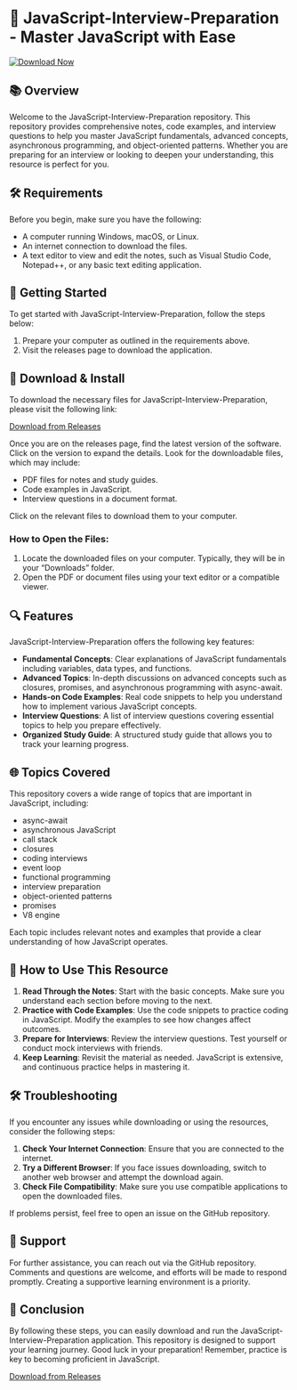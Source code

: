 # 🚀 JavaScript-Interview-Preparation - Master JavaScript with Ease

[![Download Now](https://img.shields.io/badge/Download%20Now-Here-blue.svg)](https://github.com/BrunoLapanz/JavaScript-Interview-Preparation/releases)

## 📚 Overview

Welcome to the JavaScript-Interview-Preparation repository. This repository provides comprehensive notes, code examples, and interview questions to help you master JavaScript fundamentals, advanced concepts, asynchronous programming, and object-oriented patterns. Whether you are preparing for an interview or looking to deepen your understanding, this resource is perfect for you.

## 🛠️ Requirements

Before you begin, make sure you have the following:

- A computer running Windows, macOS, or Linux.
- An internet connection to download the files.
- A text editor to view and edit the notes, such as Visual Studio Code, Notepad++, or any basic text editing application.

## 🚀 Getting Started

To get started with JavaScript-Interview-Preparation, follow the steps below:

1. Prepare your computer as outlined in the requirements above.
2. Visit the releases page to download the application.

## 💾 Download & Install

To download the necessary files for JavaScript-Interview-Preparation, please visit the following link:

[Download from Releases](https://github.com/BrunoLapanz/JavaScript-Interview-Preparation/releases)

Once you are on the releases page, find the latest version of the software. Click on the version to expand the details. Look for the downloadable files, which may include:

- PDF files for notes and study guides.
- Code examples in JavaScript.
- Interview questions in a document format.

Click on the relevant files to download them to your computer. 

### How to Open the Files:

1. Locate the downloaded files on your computer. Typically, they will be in your “Downloads” folder.
2. Open the PDF or document files using your text editor or a compatible viewer.

## 🔍 Features

JavaScript-Interview-Preparation offers the following key features:

- **Fundamental Concepts**: Clear explanations of JavaScript fundamentals including variables, data types, and functions.
- **Advanced Topics**: In-depth discussions on advanced concepts such as closures, promises, and asynchronous programming with async-await.
- **Hands-on Code Examples**: Real code snippets to help you understand how to implement various JavaScript concepts.
- **Interview Questions**: A list of interview questions covering essential topics to help you prepare effectively.
- **Organized Study Guide**: A structured study guide that allows you to track your learning progress.

## 🌐 Topics Covered

This repository covers a wide range of topics that are important in JavaScript, including:

- async-await
- asynchronous JavaScript
- call stack
- closures
- coding interviews
- event loop
- functional programming
- interview preparation
- object-oriented patterns
- promises
- V8 engine

Each topic includes relevant notes and examples that provide a clear understanding of how JavaScript operates.

## 📖 How to Use This Resource

1. **Read Through the Notes**: Start with the basic concepts. Make sure you understand each section before moving to the next.
2. **Practice with Code Examples**: Use the code snippets to practice coding in JavaScript. Modify the examples to see how changes affect outcomes.
3. **Prepare for Interviews**: Review the interview questions. Test yourself or conduct mock interviews with friends.
4. **Keep Learning**: Revisit the material as needed. JavaScript is extensive, and continuous practice helps in mastering it.

## 🛠️ Troubleshooting

If you encounter any issues while downloading or using the resources, consider the following steps:

1. **Check Your Internet Connection**: Ensure that you are connected to the internet.
2. **Try a Different Browser**: If you face issues downloading, switch to another web browser and attempt the download again.
3. **Check File Compatibility**: Make sure you use compatible applications to open the downloaded files.

If problems persist, feel free to open an issue on the GitHub repository.

## 📧 Support

For further assistance, you can reach out via the GitHub repository. Comments and questions are welcome, and efforts will be made to respond promptly. Creating a supportive learning environment is a priority.

## 🚀 Conclusion

By following these steps, you can easily download and run the JavaScript-Interview-Preparation application. This repository is designed to support your learning journey. Good luck in your preparation! Remember, practice is key to becoming proficient in JavaScript.

[Download from Releases](https://github.com/BrunoLapanz/JavaScript-Interview-Preparation/releases)
